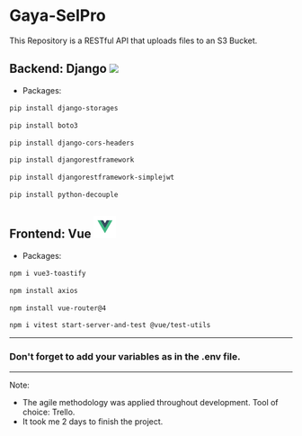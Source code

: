 # Gaya-SelPro
This Repository is a RESTful API that uploads files to an S3 Bucket.


## Backend: **Django** <img src="https://www.djangoproject.com/m/img/logos/django-logo-negative.png" width="40">

- Packages:
```sh
pip install django-storages
```
```sh
pip install boto3
```
```sh
pip install django-cors-headers
```
```sh
pip install djangorestframework
```
```sh
pip install djangorestframework-simplejwt
```
```sh
pip install python-decouple
```

## Frontend: **Vue** <img src="https://raw.githubusercontent.com/vuejs/art/master/logo.png" width="40">

- Packages:
```sh
npm i vue3-toastify 
```
```sh
npm install axios
```
```sh
npm install vue-router@4
```
```sh
npm i vitest start-server-and-test @vue/test-utils
```

***

### Don't forget to add your variables as in the .env file.

---

Note:
- The agile methodology was applied throughout development. Tool of choice: Trello.
- It took me 2 days to finish the project.


